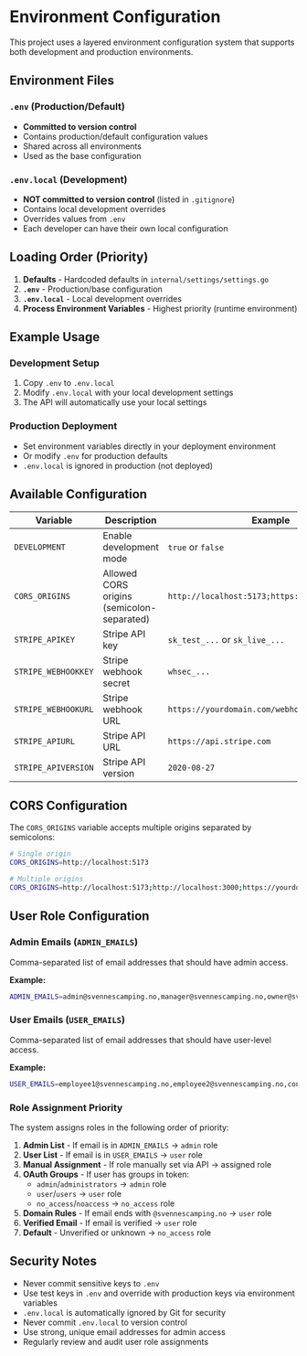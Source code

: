 # Environment Configuration

This project uses a layered environment configuration system that supports both development and production environments.

## Environment Files

### `.env` (Production/Default)

- **Committed to version control**
- Contains production/default configuration values
- Shared across all environments
- Used as the base configuration

### `.env.local` (Development)

- **NOT committed to version control** (listed in `.gitignore`)
- Contains local development overrides
- Overrides values from `.env`
- Each developer can have their own local configuration

## Loading Order (Priority)

1. **Defaults** - Hardcoded defaults in `internal/settings/settings.go`
2. **`.env`** - Production/base configuration
3. **`.env.local`** - Local development overrides
4. **Process Environment Variables** - Highest priority (runtime environment)

## Example Usage

### Development Setup

1. Copy `.env` to `.env.local`
2. Modify `.env.local` with your local development settings
3. The API will automatically use your local settings

### Production Deployment

- Set environment variables directly in your deployment environment
- Or modify `.env` for production defaults
- `.env.local` is ignored in production (not deployed)

## Available Configuration

| Variable            | Description                                | Example                                        |
| ------------------- | ------------------------------------------ | ---------------------------------------------- |
| `DEVELOPMENT`       | Enable development mode                    | `true` or `false`                              |
| `CORS_ORIGINS`      | Allowed CORS origins (semicolon-separated) | `http://localhost:5173;https://yourdomain.com` |
| `STRIPE_APIKEY`     | Stripe API key                             | `sk_test_...` or `sk_live_...`                 |
| `STRIPE_WEBHOOKKEY` | Stripe webhook secret                      | `whsec_...`                                    |
| `STRIPE_WEBHOOKURL` | Stripe webhook URL                         | `https://yourdomain.com/webhook`               |
| `STRIPE_APIURL`     | Stripe API URL                             | `https://api.stripe.com`                       |
| `STRIPE_APIVERSION` | Stripe API version                         | `2020-08-27`                                   |

## CORS Configuration

The `CORS_ORIGINS` variable accepts multiple origins separated by semicolons:

```bash
# Single origin
CORS_ORIGINS=http://localhost:5173

# Multiple origins
CORS_ORIGINS=http://localhost:5173;http://localhost:3000;https://yourdomain.com
```

## User Role Configuration

### Admin Emails (`ADMIN_EMAILS`)

Comma-separated list of email addresses that should have admin access.

**Example:**

```bash
ADMIN_EMAILS=admin@svennescamping.no,manager@svennescamping.no,owner@svennescamping.no
```

### User Emails (`USER_EMAILS`)

Comma-separated list of email addresses that should have user-level access.

**Example:**

```bash
USER_EMAILS=employee1@svennescamping.no,employee2@svennescamping.no,contractor@example.com
```

### Role Assignment Priority

The system assigns roles in the following order of priority:

1. **Admin List** - If email is in `ADMIN_EMAILS` → `admin` role
2. **User List** - If email is in `USER_EMAILS` → `user` role
3. **Manual Assignment** - If role manually set via API → assigned role
4. **OAuth Groups** - If user has groups in token:
   - `admin`/`administrators` → `admin` role
   - `user`/`users` → `user` role
   - `no_access`/`noaccess` → `no_access` role
5. **Domain Rules** - If email ends with `@svennescamping.no` → `user` role
6. **Verified Email** - If email is verified → `user` role
7. **Default** - Unverified or unknown → `no_access` role

## Security Notes

- Never commit sensitive keys to `.env`
- Use test keys in `.env` and override with production keys via environment variables
- `.env.local` is automatically ignored by Git for security
- Never commit `.env.local` to version control
- Use strong, unique email addresses for admin access
- Regularly review and audit user role assignments
